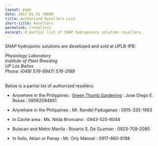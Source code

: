 ```yaml
---
layout: page
date: 2017-01-31 +0800
title: Authorized Resellers List
short-title: Resellers
permalink: /resellers
excerpt: A partial list of SNAP hydroponics solution resellers.
---
```


SNAP hydroponic solutions are developed and sold at UPLB-IPB:

<address>
Physiology Laboratory<br>
Institute of Plant Breeding<br>
UP Los Baños<br>
Phone: (049) 576-6947/ 576-3189<br>
</address>

<br>

Below is a partial list of authorized resellers:

* Anywhere in the Philippines
    : [Green Thumb Gardening](http://facebook.com/greenthumbmnl)
    : Jose Diego E. Roxas
    : 09062084851

* Anywhere in the Philippines
    : Mr. Randel Paduganao
    : 0915-335-1983

* In Cavite area
    : Ms. Nilda Broncano
    : 0943-525-8044

* Bulacan and Metro Manila
    : Rosario S. De Guzman
    : 0923-709-2080

* In Iloilo, Aklan or Panay
    : Mr. Orly Manuel
    : 0917-860-8188
